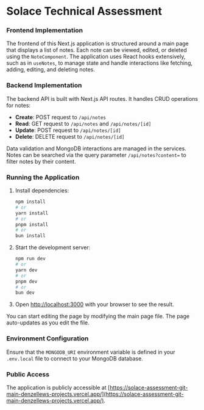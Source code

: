 # Solace Technical Assessment

### Frontend Implementation
The frontend of this Next.js application is structured around a main page that displays a list of notes. Each note can be viewed, edited, or deleted using the `NoteComponent`. The application uses React hooks extensively, such as in `useNotes`, to manage state and handle interactions like fetching, adding, editing, and deleting notes.

### Backend Implementation
The backend API is built with Next.js API routes. It handles CRUD operations for notes:
- **Create**: POST request to `/api/notes`
- **Read**: GET request to `/api/notes` and `/api/notes/[id]`
- **Update**: POST request to `/api/notes/[id]`
- **Delete**: DELETE request to `/api/notes/[id]`

Data validation and MongoDB interactions are managed in the services. Notes can be searched via the query parameter `/api/notes?content=` to filter notes by their content.

### Running the Application
1. Install dependencies:
   ```bash
   npm install
   # or
   yarn install
   # or
   pnpm install
   # or
   bun install
   ```

2. Start the development server:
   ```bash
   npm run dev
   # or
   yarn dev
   # or
   pnpm dev
   # or
   bun dev
   ```

3. Open [http://localhost:3000](http://localhost:3000) with your browser to see the result.

You can start editing the page by modifying the main page file. The page auto-updates as you edit the file.

### Environment Configuration
Ensure that the `MONGODB_URI` environment variable is defined in your `.env.local` file to connect to your MongoDB database.

### Public Access
The application is publicly accessible at [https://solace-assessment-git-main-denzellews-projects.vercel.app/](https://solace-assessment-git-main-denzellews-projects.vercel.app/).